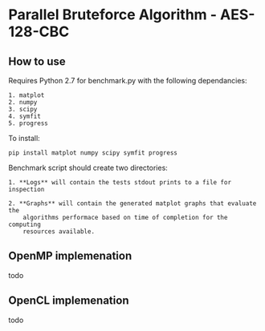 # Parallel Bruteforce Algorithm - AES-128-CBC

## How to use
Requires Python 2.7 for benchmark.py with the following dependancies:
```
1. matplot
2. numpy
3. scipy
4. symfit
5. progress
```
To install:
```
pip install matplot numpy scipy symfit progress
```

Benchmark script should create two directories:
```
1. **Logs** will contain the tests stdout prints to a file for inspection

2. **Graphs** will contain the generated matplot graphs that evaluate the 
	algorithms performace based on time of completion for the computing
	resources available. 
```
## OpenMP implemenation
todo
## OpenCL implemenation
todo